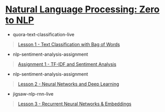 # [Natural Language Processing: Zero to NLP](https://jovian.com/learn/nautral-language-processing-zero-to-nlp)

* quora-text-classification-live
> [Lesson 1 - Text Classification with Bag of Words](https://www.youtube.com/watch?v=isuRxhLQSXU)

* nlp-sentiment-analysis-assignment
> [Assignment 1 - TF-IDF and Sentiment Analysis](https://www.youtube.com/watch?v=6VnJqJCHdzo)

* nlp-sentiment-analysis-assignment
> [Lesson 2 - Neural Networks and Deep Learning](https://www.youtube.com/watch?v=1LyoAVX6mKU)

* jigsaw-nlp-rnn-live
> [Lesson 3 - Recurrent Neural Networks & Embeddings](https://www.youtube.com/watch?v=Yqz1hGdd9J0)
